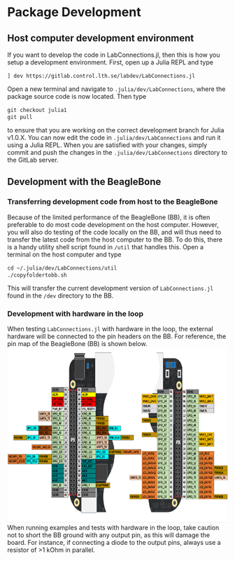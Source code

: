 # Package Development

## Host computer development environment
If you want to develop the code in LabConnections.jl, then this is how you setup a development environment. First, open up a Julia REPL and type
```
] dev https://gitlab.control.lth.se/labdev/LabConnections.jl
```
Open a new terminal and navigate to `.julia/dev/LabConnections`, where the package source code is now located. Then type
```
git checkout julia1
git pull
```
to ensure that you are working on the correct development branch for Julia v1.0.X. You can now edit the code in `.julia/dev/LabConnections`
and run it using a Julia REPL. When you are satisfied with your changes, simply commit and push the changes in the `.julia/dev/LabConnections` directory to the GitLab server.

## Development with the BeagleBone

### Transferring development code from host to the BeagleBone
Because of the limited performance of the BeagleBone (BB), it is often preferable to do most code development on the host computer. However, you will also do testing of the code locally on the BB, and will thus need to transfer the latest code from the host computer to the BB. To do this, there is a handy utility shell script found in `/util` that handles this. Open a terminal on the host computer and type
```
cd ~/.julia/dev/LabConnections/util
./copyfoldertobb.sh
```
This will transfer the current development version of `LabConnections.jl` found in the `/dev` directory to the BB.

### Development with hardware in the loop
When testing `LabConnections.jl` with hardware in the loop, the external hardware will be connected to the pin headers on the BB. For reference, the pin map of the BeagleBone (BB) is shown below.
<img src="../fig/beaglebone_black_pinmap.png" height="400" width="700">
When running examples and tests with hardware in the loop, take caution not to short the BB ground with any output pin, as this will damage the board. For instance, if connecting a diode to the output pins, always use a resistor of >1 kOhm in parallel.
